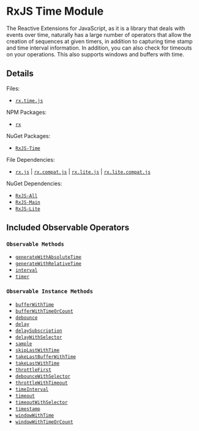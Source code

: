 # RxJS Time Module #

The Reactive Extensions for JavaScript, as it is a library that deals with events over time, naturally has a large number of operators that allow the creation of sequences at given timers, in addition to capturing time stamp and time interval information.  In addition, you can also check for timeouts on your operations.  This also supports windows and buffers with time.

## Details ##

Files:
- [`rx.time.js`](https://github.com/Reactive-Extensions/RxJS/blob/master/dist/rx.time.js)

NPM Packages:
- [`rx`](https://www.npmjs.org/package/rx)

NuGet Packages:
- [`RxJS-Time`](http://www.nuget.org/packages/RxJS-Time/)

File Dependencies:
- [`rx.js`](https://github.com/Reactive-Extensions/RxJS/blob/master/dist/rx.js) | [`rx.compat.js`](https://github.com/Reactive-Extensions/RxJS/blob/master/dist/rx.compat.js) | [`rx.lite.js`](https://github.com/Reactive-Extensions/RxJS/blob/master/dist/rx.lite.js) | [`rx.lite.compat.js`](https://github.com/Reactive-Extensions/RxJS/blob/master/dist/rx.lite.compat.js)

NuGet Dependencies:
- [`RxJS-All`](http://www.nuget.org/packages/RxJS-All/)
- [`RxJS-Main`](http://www.nuget.org/packages/RxJS-Main/)
- [`RxJS-Lite`](http://www.nuget.org/packages/RxJS-Lite/)

## Included Observable Operators ##

### `Observable Methods`
- [`generateWithAbsoluteTime`](../api/core/operators/generatewithabsolutetime.md)
- [`generateWithRelativeTime`](../api/core/operators/generatewithrelativetime.md)
- [`interval`](../api/core/operators/interval.md)
- [`timer`](../api/core/operators/timer.md)

### `Observable Instance Methods`
- [`bufferWithTime`](../api/core/operators/bufferwithtime.md)
- [`bufferWithTimeOrCount`](../api/core/operators/bufferwithtimeorcount.md)
- [`debounce`](../api/core/operators/debounce.md)
- [`delay`](../api/core/operators/delay.md)
- [`delaySubscription`](../api/core/operators/delaysubscription.md)
- [`delayWithSelector`](../api/core/operators/delaywithselector.md)
- [`sample`](../api/core/operators/sample.md)
- [`skipLastWithTime`](../api/core/operators/skiplastwithtime.md)
- [`takeLastBufferWithTime`](../api/core/operators/takelastbufferwithtime.md)
- [`takeLastWithTime`](../api/core/operators/takelastwithtime.md)
- [`throttleFirst`](../api/core/operators/throttlefirst.md)
- [`debounceWithSelector`](../api/core/operators/debouncewithselector.md)
- [`throttleWithTimeout`](../api/core/operators/debounce.md)
- [`timeInterval`](../api/core/operators/timeinterval.md)
- [`timeout`](../api/core/operators/timeout.md)
- [`timeoutWithSelector`](../api/core/operators/timeoutwithselector.md)
- [`timestamp`](../api/core/operators/timestamp.md)
- [`windowWithTime`](../api/core/operators/windowwithtime.md)
- [`windowWithTimeOrCount`](../api/core/operators/windowwithtimeorcount.md)
